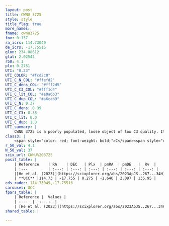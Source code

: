 ```yaml
---
layout: post
title: CWNU 3725
style: style
title_flag: true
more_names: 
fname: cwnu3725
fov: 0.137
ra_icrs: 114.73049
de_icrs: -17.75516
glon: 234.08612
glat: 2.02542
r50: 4.1
plx: 0.2751
UTI: "0.23"
UTI_COLOR: "#fcd2c0"
UTI_C_N_COL: "#ffefd2"
UTI_C_dens_COL: "#fff2d5"
UTI_C_C3_COL: "#fff1d4"
UTI_C_lit_COL: "#e0a6b3"
UTI_C_dup_COL: "#a6cab9"
UTI_C_N: 0.37
UTI_C_dens: 0.39
UTI_C_C3: 0.38
UTI_C_lit: 0.0
UTI_C_dup: 1.0
UTI_summary: |
    CWNU 3725 is a poorly populated, loose object of low C3 quality. It was recently reported in the literature.
class3: |
    <span style="color: red; font-weight: bold;">C</span><span style="color: #FFC300; font-weight: bold;">B</span>
r_50_val: 4.1
N_50_val: 37
scix_url: CWNU%203725
posit_table: |
    | Reference    | RA    | DEC   | Plx  | pmRA  | pmDE   |  Rv  |
    | :---         | :---: | :---: | :---: | :---: | :---: | :---: |
    |[He et al. (2023)](https://scixplorer.org/abs/2023ApJS..267...34H) | 114.744 | -17.755 | 0.276 | -1.661 | 2.093 | -- |
    | **UCC** |114.73 | -17.755 | 0.275 | -1.646 | 2.097 | 135.95 | 
cds_radec: 114.73049,-17.75516
carousel: UCC
fpars_table: |
    | Reference |  Values |
    | :---  |  :---:  |
    | [He et al. (2023)](https://scixplorer.org/abs/2023ApJS..267...34H) | `A0=1.25, m-M=12.95, logA=8.4` |
shared_table: |
    
---
```

